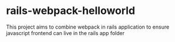 # rails-webpack-helloworld
This project aims to combine webpack in rails application to ensure javascript frontend can live in the rails app folder
